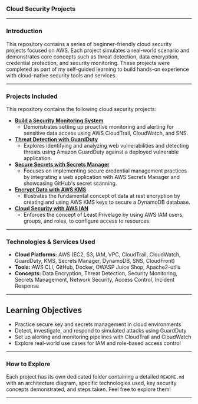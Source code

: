 ### Cloud Security Projects
---
### Introduction
This repository contains a series of beginner-friendly cloud security projects focused on AWS. Each project simulates a real-world scenario and demonstrates core concepts such as threat detection, data encryption, credential protection, and security monitoring.
These projects were completed as part of my self-guided learning to build hands-on experience with cloud-native security tools and services.

---
### Projects Included

This repository contains the following cloud security projects:

* **[Build a Security Monitoring System](Security-Monitoring-System)**
    * Demonstrates setting up proactive monitoring and alerting for sensitive data access using AWS CloudTrail, CloudWatch, and SNS.
* **[Threat Detection with GuardDuty](Threat-Detection)**
    * Explores identifying and analyzing web vulnerabilities and detecting threats using Amazon GuardDuty against a deployed vulnerable application.
* **[Secure Secrets with Secrets Manager](Secure-Secrets)**
    * Focuses on implementing secure credential management practices by integrating a web application with AWS Secrets Manager and showcasing GitHub's secret scanning.
* **[Encrypt Data with AWS KMS](Encrypt-Data)**
    * Illustrates the fundamental concept of data at rest encryption by creating and using AWS KMS keys to secure a DynamoDB database.
* **[Cloud Security with AWS IAN](Security-with-AWS-IAM)**
    * Enforces the concept of Least Privelage by using AWS IAM users, groups, and roles, to configure access to resources.

---
### Technologies & Services Used

* **Cloud Platforms:** AWS (EC2, S3, IAM, VPC, CloudTrail, CloudWatch, GuardDuty, KMS, Secrets Manager, DynamoDB, SNS, CloudFront)
* **Tools:** AWS CLI, GitHub, Docker, OWASP Juice Shop, Apache2-utils
* **Concepts:** Data Encryption, Threat Detection, Security Monitoring, Secrets Management, Network Security, Access Control, Incident Response

---
## Learning Objectives

- Practice secure key and secrets management in cloud environments
- Detect, investigate, and respond to simulated attacks using GuardDuty
- Set up alerting and monitoring pipelines with CloudTrail and CloudWatch
- Explore real-world use cases for IAM and role-based access control

---
### How to Explore

Each project has its own dedicated folder containing a detailed `README.md` with an architecture diagram, specific technologies used, key security concepts demonstrated, and steps taken. Feel free to explore them!

---



